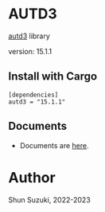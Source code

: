 # AUTD3 

[autd3](https://github.com/shinolab/autd3) library

version: 15.1.1

## Install with Cargo

```
[dependencies]
autd3 = "15.1.1"
```

## Documents

- Documents are [here](https://docs.rs/autd3/).

# Author

Shun Suzuki, 2022-2023
